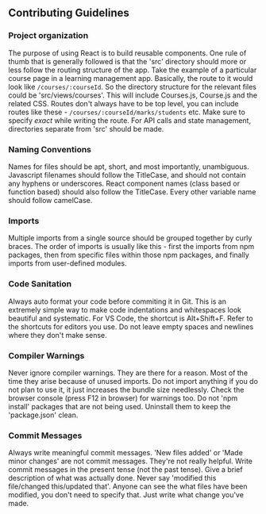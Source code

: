 ## Contributing Guidelines

### Project organization

The purpose of using React is to build reusable components. One rule of thumb that is generally followed is that the 'src' directory should more or less follow the routing structure of the app. Take the example of a particular course page in a learning management app. Basically, the route to it would look like `/courses/:courseId`. So the directory structure for the relevant files could be 'src/views/courses'. This will include Courses.js, Course.js and the related CSS. Routes don't always have to be top level, you can include routes like these - `/courses/:courseId/marks/students` etc. Make sure to specify *exact* while writing the route. For API calls and state management, directories separate from 'src' should be made.

### Naming Conventions

Names for files should be apt, short, and most importantly, unambiguous. Javascript filenames should follow the TitleCase, and should not contain any hyphens or underscores. React component names (class based or function based) should also follow the TitleCase. Every other variable name should follow camelCase.

### Imports

Multiple imports from a single source should be grouped together by curly braces. The order of imports is usually like this - first the imports from npm packages, then from specific files within those npm packages, and finally imports from user-defined modules.

### Code Sanitation

Always auto format your code before commiting it in Git. This is an extremely simple way to make code indentations and whitespaces look beautiful and systematic. For VS Code, the shortcut is Alt+Shift+F. Refer to the shortcuts for editors you use. Do not leave empty spaces and newlines where they don't make sense.

### Compiler Warnings

Never ignore compiler warnings. They are there for a reason. Most of the time they arise because of unused imports. Do not import anything if you do not plan to use it, it just increases the bundle size needlessly. Check the browser console (press F12 in browser) for warnings too. Do not 'npm install' packages that are not being used. Uninstall them to keep the 'package.json' clean.

### Commit Messages

Always write meaningful commit messages. 'New files added' or 'Made minor changes' are not commit messages. They're not really helpful. Write commit messages in the present tense (not the past tense). Give a brief description of what was actually done. Never say 'modified this file/changed this/updated that'. Anyone can see the what files have been modified, you don't need to specify that. Just write what change you've made.
